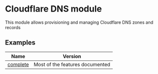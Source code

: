 # Cloudflare DNS module

This module allows provisioning and managing Cloudflare DNS zones and records

## Examples

| Name                            | Version                         |
| ------------------------------- | ------------------------------- |
| [complete](./examples/complete) | Most of the features documented |
